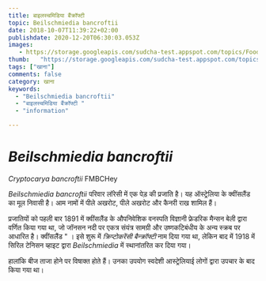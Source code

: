 ```yaml
---
title: बाइलस्चमिडिया बैंक्रॉफ्टी 
topic: Beilschmiedia bancroftii
date: 2018-10-07T11:39:22+02:00
publishdate: 2020-12-20T06:30:03.053Z
images: 
   - https://storage.googleapis.com/sudcha-test.appspot.com/topics/Food/beilschmiedia_bancroftii/1.jpeg
thumb:   "https://storage.googleapis.com/sudcha-test.appspot.com/topics/Food/beilschmiedia_bancroftii/thumb.jpeg"
tags: ["खाना"]
comments: false
category: खाना
keywords: 
  - "Beilschmiedia bancroftii"
  - "बाइलस्चमिडिया बैंक्रॉफ्टी "
  - "information"

---
```

<h1> <i> Beilschmiedia bancroftii </i> </h1> <p> </p> <p> <i> Cryptocarya bancroftii </i> FMBCHey </p> <p> <i> Beilschmiedia bancroftii </i> परिवार लॉरेसी में एक पेड़ की प्रजाति है। यह ऑस्ट्रेलिया के क्वींसलैंड का मूल निवासी है। आम नामों में पीले अखरोट, पीले अखरोट और कैनरी राख शामिल हैं। </p> <p> प्रजातियों को पहली बार 1891 में क्वींसलैंड के औपनिवेशिक वनस्पति विज्ञानी फ्रेडरिक मैन्सन बेली द्वारा वर्णित किया गया था, जो जॉनसन नदी पर एकत्र संयंत्र सामग्री और उष्णकटिबंधीय के अन्य स्क्रब पर आधारित है। क्वींसलैंड " । इसे शुरू में <i> क्रिप्टोकरेंसी बैन्क्रॉफ्टी </i> नाम दिया गया था, लेकिन बाद में 1918 में सिरिल टेनिसन व्हाइट द्वारा <i> Beilschmiedia </i> में स्थानांतरित कर दिया गया। </p> <p> हालांकि बीज ताजा होने पर विषाक्त होते हैं। उनका उपयोग स्वदेशी आस्ट्रेलियाई लोगों द्वारा उपचार के बाद किया गया था। </p> 